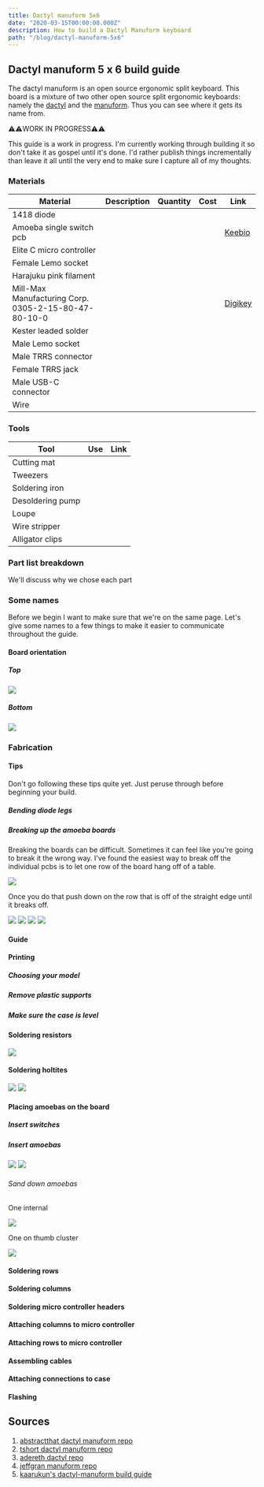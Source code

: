```yaml
---
title: Dactyl manuform 5x6
date: "2020-03-15T00:00:00.000Z"
description: How to build a Dactyl Manuform keyboard
path: "/blog/dactyl-manuform-5x6"
---
```


## Dactyl manuform 5 x 6 build guide

The dactyl manuform is an open source ergonomic split keyboard. This board is a mixture of two other open source split ergonomic keyboards: namely the [dactyl][gh-dactyl] and the [manuform][gh-manuform]. Thus you can see where it gets its name from.

⚠️⚠️WORK IN PROGRESS⚠️⚠️

This guide is a work in progress. I'm currently working through building it so don't take it as gospel until it's done. I'd rather publish things incrementally than leave it all until the very end to make sure I capture all of my thoughts.

### Materials

| Material                                             | Description | Quantity | Cost | Link                       |
| ---------------------------------------------------- | ----------- | -------- | ---- | -------------------------- |
| 1418 diode                                           |             |          |      |                            |
| Amoeba single switch pcb                             |             |          |      | [Keebio][keebio-amoeba]    |
| Elite C micro controller                             |             |          |      |                            |
| Female Lemo socket                                   |             |          |      |                            |
| Harajuku pink filament                               |             |          |      |                            |
| Mill-Max Manufacturing Corp. 0305-2-15-80-47-80-10-0 |             |          |      | [Digikey][digikey-hotswap] |
| Kester leaded solder                                 |             |          |      |                            |
| Male Lemo socket                                     |             |          |      |                            |
| Male TRRS connector                                  |             |          |      |                            |
| Female TRRS jack                                     |             |          |      |                            |
| Male USB-C connector                                 |             |          |      |                            |
| Wire                                                 |             |          |      |                            |

### Tools

| Tool             | Use | Link |
| ---------------- | --- | ---- |
| Cutting mat      |     |      |
| Tweezers         |     |      |
| Soldering iron   |     |      |
| Desoldering pump |     |      |
| Loupe            |     |      |
| Wire stripper    |     |      |
| Alligator clips  |     |      |

### Part list breakdown

We'll discuss why we chose each part

### Some names

Before we begin I want to make sure that we're on the same page. Let's give some names to a few things to make it easier to communicate throughout the guide.

#### Board orientation

##### Top

![](./board-top.jpg)

##### Bottom

![](./board-bottom.jpg)

### Fabrication

#### Tips

Don't go following these tips quite yet. Just peruse through before beginning your build.

##### Bending diode legs

##### Breaking up the amoeba boards

Breaking the boards can be difficult. Sometimes it can feel like you're going to break it the wrong way. I've found the easiest way to break off the individual pcbs is to let one row of the board hang off of a table.

![](./breaking-board.jpeg)

Once you do that push down on the row that is off of the straight edge until it breaks off.

![](./breaking-board-after.jpeg)
![](./break-rows-after.jpeg)
![](./break-individual.jpeg)
![](./break-individual-after.jpeg)

#### Guide

#### Printing

##### Choosing your model

##### Remove plastic supports

##### Make sure the case is level

#### Soldering resistors

![](./resistor-placement.jpeg)

#### Soldering holtites

![](./holtite-placement.jpeg)
![](./holtite-placement-bottom.jpeg)

#### Placing amoebas on the board

##### Insert switches

##### Insert amoebas

![](./place-amoeba-before.jpeg)
![](./place-amoeba-after.jpeg)

###### Sand down amoebas

One internal

![](./tight-fit.jpeg)

One on thumb cluster

![](./pcb-protuding.jpeg)

#### Soldering rows

#### Soldering columns

#### Soldering micro controller headers

#### Attaching columns to micro controller

#### Attaching rows to micro controller

#### Assembling cables

#### Attaching connections to case

#### Flashing

## Sources

[gh-dactyl-manuform]: https://github.com/abstracthat/dactyl-manuform
[gh-tshort-dactyl-manuform]: https://github.com/tshort/dactyl-keyboard
[gh-dactyl]: https://github.com/adereth/dactyl-keyboard
[gh-manuform]: https://github.com/jeffgran/ManuForm
[keebio-amoeba]: https://keeb.io/products/amoeba-single-switch-pcbs?variant=12960782024798
[keebio-trrs]: https://keeb.io/collections/split-keyboard-parts/products/trrs-jack-3-5mm
[keebio-atmega]: https://keeb.io/collections/split-keyboard-parts/products/pro-micro-5v-16mhz-arduino-compatible-atmega32u4
[digikey-hotswap]: https://www.digikey.com/product-detail/en/0305-2-15-80-47-80-10-0/ED90584-ND/2639493?utm_medium=email&utm_source=oce&utm_campaign=3078_OCE20RT&utm_content=productdetail_US&utm_cid=281532&so=63791702&mkt_tok=eyJpIjoiT1dFNVpXWmlNVFpoWldZMCIsInQiOiJTdG9JQzdjU3cwcDI1WFZwTnV0MDI3bkIxQWNaN3JPYlZtZTd2WlwvMlZ1SHFudzBjVG9kZ09Jek1oOXJYYkJVYmVJdnBVSWFWcno3TVhYR285VDlIUFBUWnRBdVgxQVVScndYeU9VdFFyQXBWbHhQQmFkaU9JVEluOTNicGNyQnMifQ%3D%3D
[build-guide]: https://imgur.com/gallery/fSdT5sF

1. [abstractthat dactyl manuform repo][gh-dactyl-manuform]
1. [tshort dactyl manuform repo][gh-tshort-dactyl-manuform]
1. [adereth dactyl repo][gh-dactyl]
1. [jeffgran manuform repo][gh-manuform]
1. [kaarukun's dactyl-manuform build guide][build-guide]
